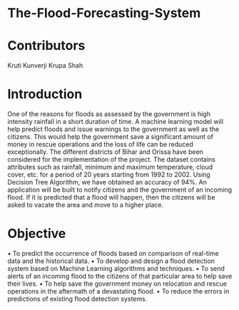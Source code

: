 # The-Flood-Forecasting-System

# Contributors
Kruti Kunverji 
Krupa Shah 

# Introduction 
One of the reasons for floods as assessed by the government is high intensity rainfall in a short duration of time. A machine learning model will help predict floods and issue warnings to the government as well as the citizens. This would help the government save a significant amount of money in rescue operations and the loss of life can be reduced exceptionally. The different districts of Bihar and Orissa have been considered for the implementation of the project. The dataset contains attributes such as rainfall, minimum and maximum temperature, cloud cover, etc. for a period of 20 years starting from 1992 to 2002. Using Decision Tree Algorithm, we have obtained an accuracy of 94%. An application will be built to notify citizens and the government of an incoming flood. If it is predicted that a flood will happen, then the citizens  will be asked to vacate the area and move to a higher place.

# Objective
• To predict the occurrence of floods based on comparison of real-time data and the
historical data.
• To develop and design a flood detection system based on Machine Learning algorithms
and techniques.
• To send alerts of an incoming flood to the citizens of that particular area to help save
their lives.
• To help save the government money on relocation and rescue operations in the
aftermath of a devastating flood.
• To reduce the errors in predictions of existing flood detection systems.


